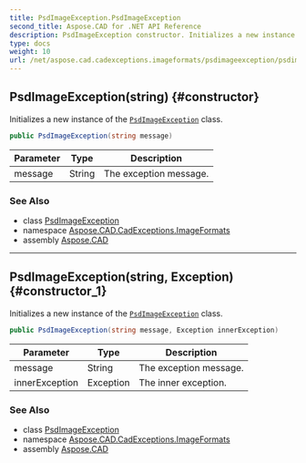 ```yaml
---
title: PsdImageException.PsdImageException
second_title: Aspose.CAD for .NET API Reference
description: PsdImageException constructor. Initializes a new instance of the PsdImageException class
type: docs
weight: 10
url: /net/aspose.cad.cadexceptions.imageformats/psdimageexception/psdimageexception/
---
```

## PsdImageException(string) {#constructor}

Initializes a new instance of the [`PsdImageException`](../) class.

```csharp
public PsdImageException(string message)
```

| Parameter | Type | Description |
| --- | --- | --- |
| message | String | The exception message. |

### See Also

* class [PsdImageException](../)
* namespace [Aspose.CAD.CadExceptions.ImageFormats](../../psdimageexception/)
* assembly [Aspose.CAD](../../../)

---

## PsdImageException(string, Exception) {#constructor_1}

Initializes a new instance of the [`PsdImageException`](../) class.

```csharp
public PsdImageException(string message, Exception innerException)
```

| Parameter | Type | Description |
| --- | --- | --- |
| message | String | The exception message. |
| innerException | Exception | The inner exception. |

### See Also

* class [PsdImageException](../)
* namespace [Aspose.CAD.CadExceptions.ImageFormats](../../psdimageexception/)
* assembly [Aspose.CAD](../../../)


